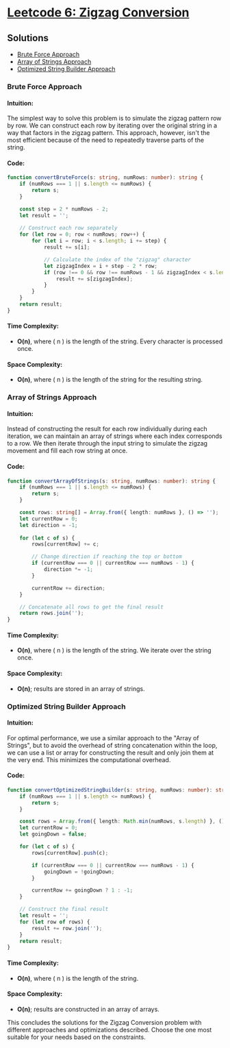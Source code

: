 # [Leetcode 6: Zigzag Conversion](https://leetcode.com/problems/zigzag-conversion/)

## Solutions
- [Brute Force Approach](#brute-force-approach)
- [Array of Strings Approach](#array-of-strings-approach)
- [Optimized String Builder Approach](#optimized-string-builder-approach)

### Brute Force Approach

#### Intuition:
The simplest way to solve this problem is to simulate the zigzag pattern row by row. We can construct each row by iterating over the original string in a way that factors in the zigzag pattern. This approach, however, isn't the most efficient because of the need to repeatedly traverse parts of the string.

#### Code:
```typescript
function convertBruteForce(s: string, numRows: number): string {
    if (numRows === 1 || s.length <= numRows) {
        return s;
    }

    const step = 2 * numRows - 2;
    let result = '';
    
    // Construct each row separately
    for (let row = 0; row < numRows; row++) {
        for (let i = row; i < s.length; i += step) {
            result += s[i];

            // Calculate the index of the "zigzag" character
            let zigzagIndex = i + step - 2 * row;
            if (row !== 0 && row !== numRows - 1 && zigzagIndex < s.length) {
                result += s[zigzagIndex];
            }
        }
    }
    return result;
}
```
#### Time Complexity:
- **O(n)**, where \( n \) is the length of the string. Every character is processed once.
  
#### Space Complexity:
- **O(n)**, where \( n \) is the length of the string for the resulting string.

### Array of Strings Approach

#### Intuition:
Instead of constructing the result for each row individually during each iteration, we can maintain an array of strings where each index corresponds to a row. We then iterate through the input string to simulate the zigzag movement and fill each row string at once.

#### Code:
```typescript
function convertArrayOfStrings(s: string, numRows: number): string {
    if (numRows === 1 || s.length <= numRows) {
        return s;
    }

    const rows: string[] = Array.from({ length: numRows }, () => '');
    let currentRow = 0;
    let direction = -1;
    
    for (let c of s) {
        rows[currentRow] += c;

        // Change direction if reaching the top or bottom
        if (currentRow === 0 || currentRow === numRows - 1) {
            direction *= -1;
        }

        currentRow += direction;
    }

    // Concatenate all rows to get the final result
    return rows.join('');
}
```
#### Time Complexity:
- **O(n)**, where \( n \) is the length of the string. We iterate over the string once.
  
#### Space Complexity:
- **O(n)**; results are stored in an array of strings.

### Optimized String Builder Approach

#### Intuition:
For optimal performance, we use a similar approach to the "Array of Strings", but to avoid the overhead of string concatenation within the loop, we can use a list or array for constructing the result and only join them at the very end. This minimizes the computational overhead.

#### Code:
```typescript
function convertOptimizedStringBuilder(s: string, numRows: number): string {
    if (numRows === 1 || s.length <= numRows) {
        return s;
    }

    const rows = Array.from({ length: Math.min(numRows, s.length) }, () => []);
    let currentRow = 0;
    let goingDown = false;

    for (let c of s) {
        rows[currentRow].push(c);

        if (currentRow === 0 || currentRow === numRows - 1) {
            goingDown = !goingDown;
        }

        currentRow += goingDown ? 1 : -1;
    }

    // Construct the final result
    let result = '';
    for (let row of rows) {
        result += row.join('');
    }
    return result;
}
```
#### Time Complexity:
- **O(n)**, where \( n \) is the length of the string. 

#### Space Complexity:
- **O(n)**; results are constructed in an array of arrays. 

This concludes the solutions for the Zigzag Conversion problem with different approaches and optimizations described. Choose the one most suitable for your needs based on the constraints.

